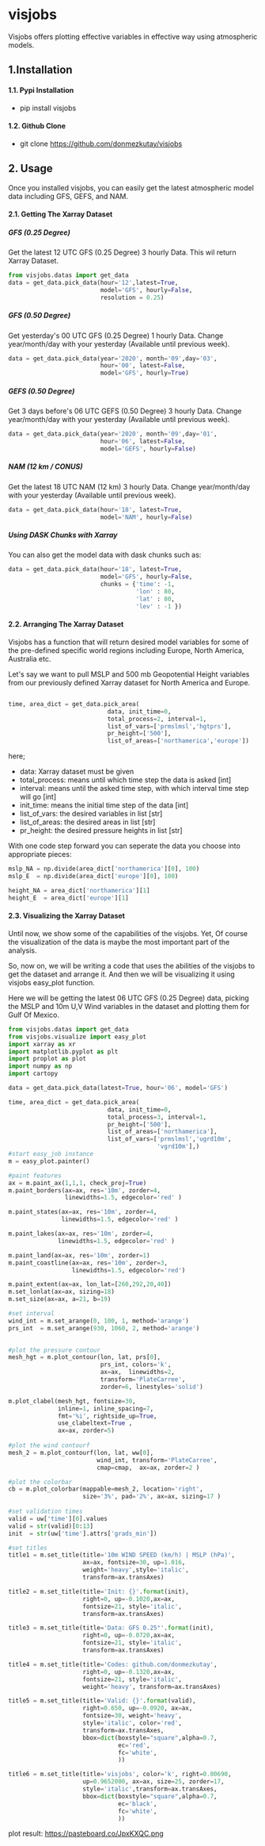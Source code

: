 # visjobs

Visjobs offers plotting effective variables in effective way using atmospheric models.

## 1.Installation
#### 1.1. Pypi Installation
- pip install visjobs

#### 1.2. Github Clone
- git clone https://github.com/donmezkutay/visjobs

## 2. Usage
Once you installed visjobs, you can easily get the latest atmospheric model data including GFS, GEFS, and NAM.

#### 2.1. Getting The Xarray Dataset
##### GFS (0.25 Degree)
Get the latest 12 UTC GFS (0.25 Degree) 3 hourly Data.
This wil return Xarray Dataset.
``` python
from visjobs.datas import get_data
data = get_data.pick_data(hour='12',latest=True,
                          model='GFS', hourly=False,
                          resolution = 0.25)
```

##### GFS (0.50 Degree)
Get yesterday's 00 UTC GFS (0.25 Degree) 1 hourly Data.
Change year/month/day with your yesterday (Available until previous week).
``` python
data = get_data.pick_data(year='2020', month='09',day='03',
                          hour='00', latest=False,
                          model='GFS', hourly=True)
```

##### GEFS (0.50 Degree)
Get 3 days before's 06 UTC GEFS (0.50 Degree) 3 hourly Data.
Change year/month/day with your yesterday (Available until previous week).
``` python
data = get_data.pick_data(year='2020', month='09',day='01',
                          hour='06', latest=False,
                          model='GEFS', hourly=False)
``` 

##### NAM (12 km / CONUS)
Get the latest 18 UTC NAM (12 km) 3 hourly Data.
Change year/month/day with your yesterday (Available until previous week).
``` python
data = get_data.pick_data(hour='18', latest=True,
                          model='NAM', hourly=False)
``` 
##### Using DASK Chunks with Xarray
You can also get the model data with dask chunks such as:
``` python
data = get_data.pick_data(hour='18', latest=True,
                          model='GFS', hourly=False,
                          chunks = {'time': -1,
                                    'lon' : 80,
                                    'lat' : 80,
                                    'lev' : -1 })
``` 

#### 2.2. Arranging The Xarray Dataset
Visjobs has a function that will return desired model variables for some of the pre-defined specific world regions including Europe, North America, Australia etc.  

Let's say we want to pull MSLP and 500 mb Geopotential Height variables from our previously defined Xarray dataset <data> for North America and Europe.
```python

time, area_dict = get_data.pick_area(
                            data, init_time=0, 
                            total_process=2, interval=1, 
				            list_of_vars=['prmslmsl','hgtprs'],
				            pr_height=['500'],
                          	list_of_areas=['northamerica','europe'])
```
here;
* data: Xarray dataset must be given
* total_process: means until which time step the data is asked [int]
* interval: means until the asked time step, with which interval time step will go [int]
* init_time: means the initial time step of the data [int]
* list_of_vars: the desired variables in list [str]
* list_of_areas: the desired areas in list [str]
* pr_height: the desired pressure heights in list [str]

With one code step forward you can seperate the data you choose into appropriate pieces:
```python
mslp_NA = np.divide(area_dict['northamerica'][0], 100)
mslp_E  = np.divide(area_dict['europe'][0], 100)

height_NA = area_dict['northamerica'][1]
height_E  = area_dict['europe'][1]
```

#### 2.3. Visualizing the Xarray Dataset
Until now, we show some of the capabilities of the visjobs. Yet, Of course the visualization of the data is maybe the most important part of the analysis.

So, now on, we will be writing a code that uses the abilities of the visjobs to get the dataset and arrange it. And then we will be visualizing it using visjobs easy_plot function.

Here we will be getting the latest 06 UTC GFS (0.25 Degree) data, picking the MSLP and 10m U,V Wind variables in the dataset and plotting them for Gulf Of Mexico.
```python
from visjobs.datas import get_data
from visjobs.visualize import easy_plot
import xarray as xr
import matplotlib.pyplot as plt
import proplot as plot
import numpy as np
import cartopy

data = get_data.pick_data(latest=True, hour='06', model='GFS')

time, area_dict = get_data.pick_area(
                            data, init_time=0, 
                            total_process=3, interval=1, 
                            pr_height=['500'],
				            list_of_areas=['northamerica'],
				            list_of_vars=['prmslmsl','ugrd10m',
				                          'vgrd10m'],)
#start easy_job instance
m = easy_plot.painter()

#paint features
ax = m.paint_ax(1,1,1, check_proj=True)
m.paint_borders(ax=ax, res='10m', zorder=4, 
                linewidths=1.5, edgecolor='red' )

m.paint_states(ax=ax, res='10m', zorder=4, 
               linewidths=1.5, edgecolor='red' )

m.paint_lakes(ax=ax, res='10m', zorder=4, 
              linewidths=1.5, edgecolor='red' )

m.paint_land(ax=ax, res='10m', zorder=1)
m.paint_coastline(ax=ax, res='10m', zorder=3, 
                  linewidths=1.5, edgecolor='red')

m.paint_extent(ax=ax, lon_lat=[260,292,20,40])
m.set_lonlat(ax=ax, sizing=18)
m.set_size(ax=ax, a=21, b=19)

#set interval
wind_int = m.set_arange(0, 100, 1, method='arange')
prs_int  = m.set_arange(930, 1060, 2, method='arange')
    

#plot the pressure contour
mesh_hgt = m.plot_contour(lon, lat, prs[0], 
                          prs_int, colors='k', 
                          ax=ax,  linewidths=2, 
                          transform='PlateCarree', 
                          zorder=6, linestyles='solid')

m.plot_clabel(mesh_hgt, fontsize=30, 
              inline=1, inline_spacing=7,
              fmt='%i', rightside_up=True,
              use_clabeltext=True , 
              ax=ax, zorder=5)
              
#plot the wind contourf
mesh_2 = m.plot_contourf(lon, lat, ww[0], 
                         wind_int, transform='PlateCarree',
                         cmap=cmap,  ax=ax, zorder=2 )

#plot the colorbar
cb = m.plot_colorbar(mappable=mesh_2, location='right',
                     size='3%', pad='2%', ax=ax, sizing=17 )
    
#set validation times
valid = uw['time'][0].values 
valid = str(valid)[0:13]
init  = str(uw['time'].attrs['grads_min'])

#set titles
title1 = m.set_title(title='10m WIND SPEED (km/h) | MSLP (hPa)',
                     ax=ax, fontsize=30, up=1.016, 
                     weight='heavy',style='italic',
                     transform=ax.transAxes)

title2 = m.set_title(title='Init: {}'.format(init),
                     right=0, up=-0.1020,ax=ax, 
                     fontsize=21, style='italic', 
                     transform=ax.transAxes)

title3 = m.set_title(title='Data: GFS 0.25°'.format(init),
                     right=0, up=-0.0720,ax=ax,
                     fontsize=21, style='italic', 
                     transform=ax.transAxes)

title4 = m.set_title(title='Codes: github.com/donmezkutay',
                     right=0, up=-0.1320,ax=ax, 
                     fontsize=21, style='italic', 
                     weight='heavy', transform=ax.transAxes)

title5 = m.set_title(title='Valid: {}'.format(valid),
                     right=0.650, up=-0.0920, ax=ax,
                     fontsize=30, weight='heavy',
                     style='italic', color='red', 
                     transform=ax.transAxes,
                     bbox=dict(boxstyle="square",alpha=0.7,
                               ec='red',
                               fc='white',
                               ))

title6 = m.set_title(title='visjobs', color='k', right=0.00690,
                     up=0.9652000, ax=ax, size=25, zorder=17,
                     style='italic',transform=ax.transAxes,
                     bbox=dict(boxstyle="square",alpha=0.7,
                               ec='black',
                               fc='white',
                               ))
```
plot result:
https://pasteboard.co/JpxKXQC.png

